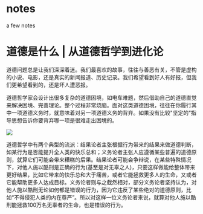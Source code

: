 # notes
a few notes
# 道德是什么 | 从道德哲学到进化论

道德问题总是让我们深深着迷。我们最喜欢的故事，往往与善恶有关，不管是虚构的小说、电影，还是真实的新闻报道、历史记录。我们希望看到好人有好报，但我们更希望看到的，还是坏人遭恶报。

道德哲学家会设计出很多复杂的道德困境，如电车难题，然后借助自己的道德直觉来解决困境、完善理论。整个过程非常烧脑。面对这类道德困境，往往在你履行其中一项道德义务时，就意味着对另一项道德义务的背弃。如果没有比较"坚定的"指导思想告诉你要背弃哪一项是很难走出困境的。

![](http://mmbiz.qpic.cn/mmbiz_png/xkOneq7Da1PPicMxyGSvsibxDAK4ww2yYKS8qskxB5uk7enb4PMWAPt2U0BN5CWM6jeG30AB1w33bIvicibZz8L00A/640?wx_fmt=png&tp=webp&wxfrom=5&wx_lazy=1)

道德哲学中有两个典型的流派：结果论者主张根据行为带来的结果来做道德判断，如某行为是否能提升全人类的快乐总和；义务论者主张人应遵循某些普遍的道德原则，就算它们可能会带来糟糕的后果。结果论者可能会争辩说，在某些特殊情况下，对他人施以酷刑是正确的行为(基至是对无辜之人)，只要这样做能给整体带来更好结果，比如它带来的快乐总和大于痛苦，或者它能拯救更多人的生命，又或者它能帮助更多人达成目标。义务论者则与之截然相对，部分义务论者坚持认为，对他人施以酷刑无论如何都是错误的行为，因为它违反了某些绝对的道德原则，比如“不得侵犯人类的内在尊严”。所以对这样一位义务论者来说，就算对他人施以酷刑能拯救100万名无辜者的生命，也是错误的行为。
